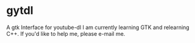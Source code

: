 # gytdl
A gtk Interface for youtube-dl
I am currently learning GTK and relearning C++.
If you'd like to help me, please e-mail me.
